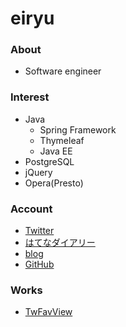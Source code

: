 eiryu
=======================


### About
- Software engineer

### Interest
- Java
    - Spring Framework
    - Thymeleaf
    - Java EE
- PostgreSQL
- jQuery
- Opera(Presto)

### Account
- [Twitter](http://twitter.com/eiryu)
- [はてなダイアリー](http://d.hatena.ne.jp/eiryu9)
- [blog](http://eiryu.com/mt/snippet)
- [GitHub](https://github.com/eiryu)

### Works
- [TwFavView](http://twfavview.excale.net) 
